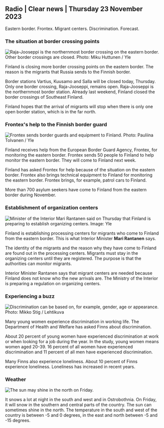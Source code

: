 ## Radio \| Clear news \| Thursday 23 November 2023

Eastern border. Frontex. Migrant centers. Discrimination. Forecast.

### The situation at border crossing points

![Raja-Jooseppi is the northernmost border crossing on the eastern border. Other border crossings are closed. Photo: Miku Huttunen / Yle](https://images.cdn.yle.fi/image/upload/c_crop,h_3216,w_5712,x_0,y_421/ar_1.7777777777777777,c_fill,g_faces,h_675,w_1200/dpr_1.0/q_auto:eco/f_auto/fl_lossy/v1700751077/39-1205645655f665a86285)

Finland is closing more border crossing points on the eastern border. The reason is the migrants that Russia sends to the Finnish border.

Border stations Vartius, Kuusamo and Salla will be closed today, Thursday. Only one border crossing, Raja-Jooseppi, remains open. Raja-Jooseppi is the northernmost border station. Already last weekend, Finland closed the border crossings of Southeast Finland.

Finland hopes that the arrival of migrants will stop when there is only one open border station, which is in the far north.

### Frontex's help to the Finnish border guard

![Frontex sends border guards and equipment to Finland. Photo: Pauliina Tolvanen / Yle](https://images.cdn.yle.fi/image/upload/c_crop,h_1080,w_1919,x_0,y_0/ar_1.7777777777777777,c_fill,g_faces,h_675,w_1200/dpr_1.0/q_auto:eco/f_auto/fl_lossy/v1663055873/39-100697563203716d9ecd)

Finland receives help from the European Border Guard Agency, Frontex, for monitoring the eastern border. Frontex sends 50 people to Finland to help monitor the eastern border. They will come to Finland next week.

Finland has asked Frontex for help because of the situation on the eastern border. Frontex also brings technical equipment to Finland for monitoring the eastern border. Frontex brings, for example, patrol cars to Finland.

More than 700 asylum seekers have come to Finland from the eastern border during November.

### Establishment of organization centers

![Minister of the Interior Mari Rantanen said on Thursday that Finland is preparing to establish organizing centers. Image: Yle](https://images.cdn.yle.fi/image/upload/c_crop,h_1080,w_1919,x_0,y_0/ar_1.7777777777777777,c_fill,g_faces,h_675,w_1200/dpr_1.0/q_auto:eco/f_auto/fl_lossy/v1700721586/39-1205201655eed1e81849)

Finland is establishing processing centers for migrants who come to Finland from the eastern border. This is what Interior Minister **Mari Rantanen** says.

The identity of the migrants and the reason why they have come to Finland are found out in the processing centers. Migrants must stay in the organizing centers until they are registered. The purpose is that the authorities can monitor migrants.

Interior Minister Rantanen says that migrant centers are needed because Finland does not know who the new arrivals are. The Ministry of the Interior is preparing a regulation on organizing centers.

### Experiencing a buzz

![Discrimination can be based on, for example, gender, age or appearance. Photo: Mikko Stig / Lehtikuva](https://images.cdn.yle.fi/image/upload/c_crop,h_2394,w_4256,x_0,y_110/ar_1.7777777777777777,c_fill,g_faces,h_675,w_1200/dpr_1.0/q_auto:eco/f_auto/fl_lossy/v1700718446/39-1205193655ee719688c7)

Many young women experience discrimination in working life. The Department of Health and Welfare has asked Finns about discrimination.

About 20 percent of young women have experienced discrimination at work or when looking for a job during the year. In the study, young women means women aged 20-39. 16 percent of all women have experienced discrimination and 11 percent of all men have experienced discrimination.

Many Finns also experience loneliness. About 10 percent of Finns experience loneliness. Loneliness has increased in recent years.

### Weather

![The sun may shine in the north on Friday.](https://images.cdn.yle.fi/image/upload/c_crop,h_1080,w_1919,x_0,y_0/ar_1.7777777777777777,c_fill,g_faces,h_675,w_1200/dpr_1.0/q_auto:eco/f_auto/fl_lossy/v1700752778/39-1205671655f6d69ed984)

It snows a lot at night in the south and west and in Ostrobothnia. On Friday, it will snow in the southern and central parts of the country. The sun can sometimes shine in the north. The temperature in the south and west of the country is between -5 and 0 degrees, in the east and north between -5 and -15 degrees.
